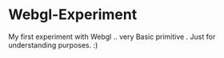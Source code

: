 # Webgl-Experiment
My first experiment with Webgl .. very Basic primitive . Just for understanding purposes. :) 
